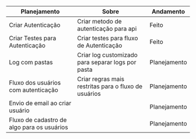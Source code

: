 | Planejamento | Sobre    | Andamento |
|----|---------|-----|
| Criar Autenticação  | Criar metodo de autenticação para api | Feito  | 
| Criar Testes para Autenticação  | Criar testes para fluxo de Autenticação  | Feito  | 
| Log com pastas  | Criar log customizado para separar logs por pasta   | Planejamento  |
| Fluxo dos usuários com autenticação  | Criar regras mais restritas para o fluxo de usuários   | Planejamento  |
| Envio de email ao criar usuário  |   | Planejamento  | 
| Fluxo de cadastro de algo para os usuários  |   | Planejamento  |
